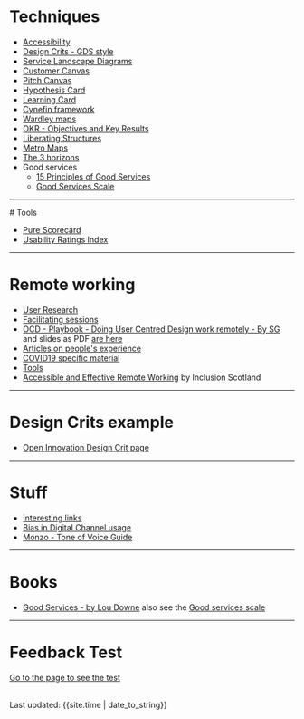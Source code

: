 

# Techniques

- [Accessibility ](https://scotentsd.github.io/a11y/)
- [Design Crits - GDS style](crits/)
- [Service Landscape Diagrams](/techniques/landscape.md)
- [Customer Canvas](/techniques/CustomerCanvasV3.pdf)
- [Pitch Canvas](/techniques/PitchCanvasV3.pdf)
- [Hypothesis Card](/techniques/HypothesisCardV2.pdf)
- [Learning Card](/techniques/LearningCardV2.pdf)
- [Cynefin framework](/techniques/cynefin.md)
- [Wardley maps](/techniques/wardley.md)
- [OKR - Objectives and Key Results](/techniques/OKR.md)
- [Liberating Structures](/techniques/LS.md)
- [Metro Maps](/techniques/MetroMaps.md)
- [The 3 horizons](/techniques/3horizons.md)
- Good services
   - [15 Principles of Good Services](https://good.services/15-principles-of-good-service-design)
   - [Good Services Scale](https://good.services/the-good-services-scale)

---
# Tools
- [Pure Scorecard](/pure/pure.html)
- [Usability Ratings Index](/pure/ratings.html)


---

# Remote working
- [User Research](remote/user-research)
- [Facilitating sessions](remote/facilitating)
- [OCD - Playbook - Doing User Centred Design work remotely - By SG](https://docs.google.com/document/d/10DhHAJUMMfyID31mGgSpLOzBW42LEv1kguFbDV2ehtw/edit#heading=h.wmc7ivby4haz) and slides as PDF [are here](files/OCD-PlaybookDoingUserCentredDesignWorkRemotely-17March2020.pdf)
- [Articles on people's experience](remote/articles)
- [COVID19 specific material](remote/covid19)
- [Tools](remote/tools)
- [Accessible and Effective Remote Working](https://inclusionscotland.org/accessible-and-effective-remote-working/) by Inclusion Scotland

---

# Design Crits example
- [Open Innovation Design Crit page](crits/openinnovation)

---

# Stuff

- [Interesting links](interesting.md)
- [Bias in Digital Channel usage](bias.md)
- [Monzo - Tone of Voice Guide](https://monzo.com/tone-of-voice/)

---

# Books

- [Good Services - by Lou Downe](good-services-book.md) also see the [Good services scale](https://good.services/the-good-services-scale)

---

# Feedback Test

[Go to the page to see the test](feedbacktest.md)


<br>
<div>Last updated: {{site.time | date_to_string}}</div>
